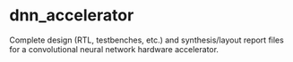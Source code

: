 # dnn_accelerator
Complete design (RTL, testbenches, etc.) and synthesis/layout report files for a convolutional neural network hardware accelerator.
